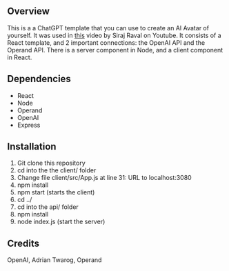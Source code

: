 

## Overview 

This is a a ChatGPT template that you can use to create an AI Avatar of yourself. It was used in [this](https://youtu.be/OoMjOrLac-o) video by Siraj Raval on Youtube. It consists
of a React template, and 2 important connections: the OpenAI API and the Operand API. There is a server component in Node, and a client component in React. 

## Dependencies
- React
- Node
- Operand
- OpenAI
- Express

## Installation

1. Git clone this repository
2. cd into the the client/ folder
3. Change file client/src/App.js at line 31: URL to localhost:3080
4. npm install
5. npm start (starts the client)
6. cd ../ 
7. cd into the api/ folder
8. npm install
9. node index.js (start the server)


## Credits

OpenAI, Adrian Twarog, Operand
